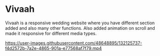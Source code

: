 # Vivaah
Vivaah is a responsive wedding website where you have different section added and also many other functions. Also added animation on scroll and made it responsive for different media types.


https://user-images.githubusercontent.com/48648895/132125737-f4d2572b-7a2e-4865-901a-e77568af7f79.mp4

